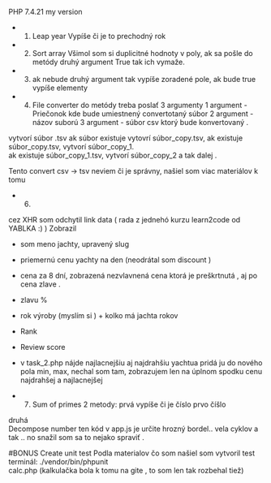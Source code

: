 PHP 7.4.21  my version

 - 1. Leap year
 Vypíše či je to prechodný rok 
 
 - 2. Sort array
 Všimol som si duplicitné hodnoty v poly, ak sa pošle do metódy druhý argument True tak ich vymaže.


- 3.  ak nebude druhý argument tak vypíše zoradené pole, ak bude true vypíše elementy 

 - 4. File converter
 do metódy treba poslať 3 argumenty
1 argument - Priečonok kde bude umiestnený convertotaný súbor
2 argument - názov suború 
3 argument - súbor csv ktorý bude konvertovaný .

vytvorí súbor .tsv 
ak súbor existuje vytovrí súbor_copy.tsv,
ak existuje súbor_copy.tsv, vytvorí súbor_copy_1.  
ak existuje súbor_copy_1.tsv, vytvorí súbor_copy_2 a tak dalej .  

Tento convert csv -> tsv neviem či je správny, našiel som viac materiálov k tomu

- 6. 
cez XHR som odchytil link data ( rada z jednehó kurzu learn2code od YABLKA :)  )
Zobrazil
- som meno jachty, upravený slug 
- priemernú cenu yachty na den  (neodrátal som discount )
- cena za 8 dní, zobrazená nezvlavnená cena ktorá je preškrtnutá , aj po cena zlave  .
- zlavu % 
- rok výroby (myslím si ) + kolko má jachta rokov 
- Rank
- Review score
- v task_2.php nájde najlacnejšiu aj najdrahšiu yachtua pridá ju do nového pola min, max, nechal som tam, zobrazujem len na úplnom spodku cenu najdrahšej a najlacnejšej 


- 7. Sum of primes
2 metody: 
prvá vypíše či je číslo prvo číšlo 

druhá  
Decompose number ten kód v app.js je určite hrozný bordel.. vela cyklov a tak .. no snažil som sa to nejako spraviť . 




#BONUS Create unit test
Podla materialov čo som našiel som vytvoril test 
terminál:   ./vendor/bin/phpunit   
calc.php (kalkulačka bola k tomu na gite , to som len tak rozbehal tiež)






